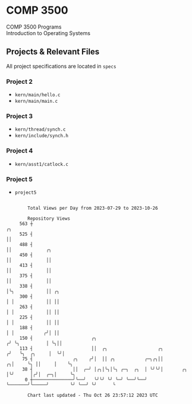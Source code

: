 # COMP 3500
COMP 3500 Programs  
Introduction to Operating Systems  
## Projects & Relevant Files
All project specifications are located in `specs`
### Project 2
- `kern/main/hello.c`
- `kern/main/main.c`
### Project 3
- `kern/thread/synch.c`
- `kern/include/synch.h`
### Project 4
- `kern/asst1/catlock.c`
### Project 5
- `project5`

```

        Total Views per Day from 2023-07-29 to 2023-10-26

        Repository Views
     563 ┼                                                                   ╭╮
     525 ┤                                                                   ││
     488 ┤                                                                   ││             ╭╮
     450 ┤                                                                   ││             ││
     413 ┤                                                                   ││             ││
     375 ┤                                                                   ││             ││
     338 ┤                                                                   │╰╮            ││ ╭╮
     300 ┤                                                                   │ │            ││ ││
     263 ┤                                                                   │ │            ││ ││
     225 ┤                                                                   │ │            ││ ││
     188 ┤                                                                   │ │           ╭╯│ ││
     150 ┤                      ╭╮                                          ╭╯ ╰╮          │ ╰╮││
     113 ┤                      ││  ╭╮                   ╭╮                ╭╯   ╰╮  ╭╮     │  ╰╯│
      75 ┤               ╭╮    ╭╯│  ││ ╭╮           ╭─╮╭╮││              ╭╮│     ╰╮ ││     │    ╰╮
      38 ┤               ││  ╭─╯ │╭╮│╰╮│╰╮ ╭─╮  ╭╮  │ ╰╯╰╯│       ╭╮     │╰╯      │╭╯│  ╭─╮│     ╰╮
       0 ┼───────────────╯╰──╯   ╰╯╰╯ ╰╯ ╰─╯ ╰──╯╰──╯     ╰───────╯╰─────╯        ╰╯ ╰──╯ ╰╯      ╰

        Chart last updated - Thu Oct 26 23:57:12 2023 UTC
        
```
